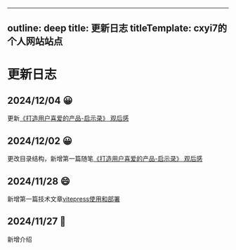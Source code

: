 <!--
 * @Author: yoboom 1369276645@qq.com
 * @Date: 2024-11-22 15:21:11
 * @LastEditors: yoboom 1369276645@qq.com
 * @LastEditTime: 2024-12-04 09:06:01
 * @FilePath: \study\docs\update-log.md
 * @Description: 
 * 
-->
---
outline: deep
title: 更新日志
titleTemplate: cxyi7的个人网站站点
---

# 更新日志

## 2024/12/04 :grinning:
更新[《打造用户喜爱的产品-启示录》 观后感](/life/essay/20241202-thingk)

## 2024/12/02 :grinning:
更改目录结构，新增第一篇随笔[《打造用户喜爱的产品-启示录》 观后感](/life/essay/20241202-thingk)

## 2024/11/28 :smile:
新增第一篇技术文章[vitepress使用和部署](/job/programmer/article/20241128-vitepress)

## 2024/11/27 :100:
新增介绍
